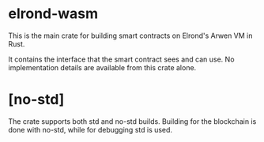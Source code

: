 # elrond-wasm

This is the main crate for building smart contracts on Elrond's Arwen VM in Rust.

It contains the interface that the smart contract sees and can use. No implementation details are available from this crate alone.

# [no-std]

The crate supports both std and no-std builds. Building for the blockchain is done with no-std, while for debugging std is used.
